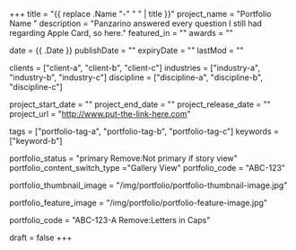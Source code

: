 +++
title = "{{ replace .Name "-" " " | title }}"
project_name = "Portfolio Name "
description = "Panzarino answered every question I still had regarding Apple Card, so here."
featured_in = ""
awards = ""

date = {{ .Date }}
publishDate = ""
expiryDate = ""
lastMod = ""

clients = ["client-a", "client-b", "client-c"]
industries = ["industry-a", "industry-b", "industry-c"]
discipline = ["discipline-a", "discipline-b", "discipline-c"]

project_start_date = ""
project_end_date = ""
project_release_date = ""
project_url = "http://www.put-the-link-here.com"

tags = ["portfolio-tag-a", "portfolio-tag-b", "portfolio-tag-c"]
keywords = ["keyword-b"]

portfolio_status = "primary Remove:Not primary if story view"
portfolio_content_switch_type ="Gallery View"
portfolio_code = "ABC-123"

portfolio_thumbnail_image = "/img/portfolio/portfolio-thumbnail-image.jpg"

portfolio_feature_image = "/img/portfolio/portfolio-feature-image.jpg"

portfolio_code = "ABC-123-A Remove:Letters in Caps"

draft = false
+++
